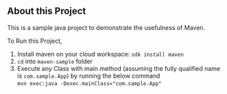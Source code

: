 ## About this Project
This is a sample java project to demonstrate the usefulness of Maven.

To Run this Project,
1. Install maven on your cloud workspace: `sdk install maven`
2. `cd` into `maven-sample` folder
2. Execute any Class with main method (assuming the fully qualified name is `com.sample.App`) by running the below command
<br>`mvn exec:java -Dexec.mainClass="com.sample.App"`




